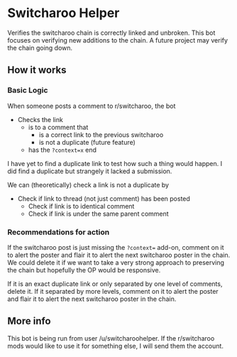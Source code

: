 # Switcharoo Helper

Verifies the switcharoo chain is correctly linked and unbroken. This bot focuses 
on verifying new additions to the chain. A future project may verify the chain 
going down.

## How it works

### Basic Logic
When someone posts a comment to r/switcharoo, the bot

* Checks the link
    * is to a comment that
        * is a correct link to the previous switcharoo
        * is not a duplicate (future feature)
    * has the `?context=x` end

I have yet to find a duplicate link to test how such a thing would happen. I did 
find a duplicate but strangely it lacked a submission.

We can (theoretically) check a link is not a duplicate by

* Check if link to thread (not just comment) has been posted
    * Check if link is to identical comment
    * Check if link is under the same parent comment

### Recommendations for action

If the switcharoo post is just missing the `?context=` add-on, comment on 
it to alert the poster and flair it to alert the next switcharoo poster in the 
chain. We could delete it if we want to take a very strong approach to preserving
the chain but hopefully the OP would be responsive.

If it is an exact duplicate link or only separated by one level of comments, delete 
it. If it separated by more levels, comment on it to alert the poster and flair it 
to alert the next switcharoo poster in the chain.

## More info

This bot is being run from user /u/switcharoohelper. If the r/switcharoo mods would 
like to use it for something else, I will send them the account.